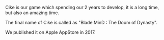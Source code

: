 
Cike is our game which spending our 2 years to develop, it is a long time, but also an amazing time. 

The final name of Cike is called as "Blade MinD : The Doom of Dynasty". 

We published it on Apple AppStore in 2017. 

